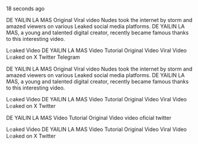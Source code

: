 18 seconds ago

DE YAILIN LA MAS Original Viral video Nudes took the internet by storm and amazed viewers on various Leaked social media platforms. DE YAILIN LA MAS, a young and talented digital creator, recently became famous thanks to this interesting video.

L𝚎aked Video DE YAILIN LA MAS Video Tutorial Original Video Viral Video L𝚎aked on X Twitter Telegram

DE YAILIN LA MAS Original Viral video Nudes took the internet by storm and amazed viewers on various Leaked social media platforms. DE YAILIN LA MAS, a young and talented digital creator, recently became famous thanks to this interesting video.

L𝚎aked Video DE YAILIN LA MAS Video Tutorial Original Video Viral Video L𝚎aked on X Twitter

DE YAILIN LA MAS Video Tutorial Original Video video oficial twitter

L𝚎aked Video DE YAILIN LA MAS Video Tutorial Original Video Viral Video L𝚎aked on X Twitter

